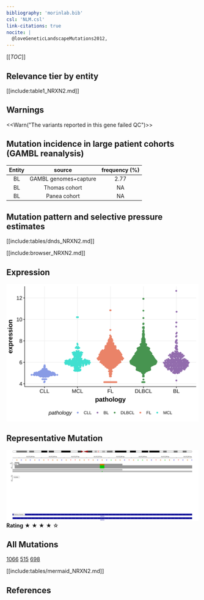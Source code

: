 ```yaml
---
bibliography: 'morinlab.bib'
csl: 'NLM.csl'
link-citations: true
nocite: |
  @loveGeneticLandscapeMutations2012, 
---
```

[[_TOC_]]



## Relevance tier by entity

[[include:table1_NRXN2.md]]

## Warnings

<<Warn("The variants reported in this gene failed QC")>>

## Mutation incidence in large patient cohorts (GAMBL reanalysis)

|Entity|source               |frequency (%)|
|:------:|:---------------------:|:-------------:|
|BL    |GAMBL genomes+capture|2.77         |
|BL    |Thomas cohort        |  NA         |
|BL    |Panea cohort         |  NA         |

## Mutation pattern and selective pressure estimates

[[include:tables/dnds_NRXN2.md]]


[[include:browser_NRXN2.md]]

## Expression
![](images/gene_expression/NRXN2_by_pathology.svg)
<!-- ORIGIN: loveGeneticLandscapeMutations2012 -->
<!-- BL: loveGeneticLandscapeMutations2012 -->


## Representative Mutation

![](primary/Love_NRXN2.svg)
**Rating**
&starf; &starf; &starf; &starf; &star;

## All Mutations

[1066](https://www.bcgsc.ca/downloads/morinlab/GAMBL/Love/1066_reports.html)
[515](https://www.bcgsc.ca/downloads/morinlab/GAMBL/Love/515_reports.html)
[698](https://www.bcgsc.ca/downloads/morinlab/GAMBL/Love/698_reports.html)


[[include:tables/mermaid_NRXN2.md]]

## References

